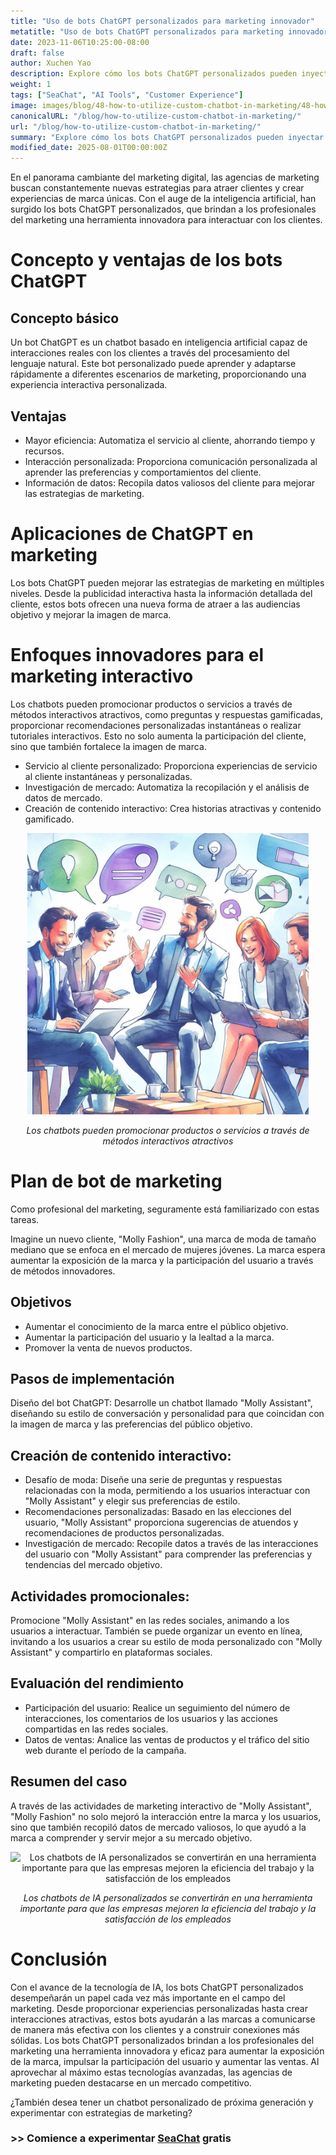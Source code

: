 ```yaml
---
title: "Uso de bots ChatGPT personalizados para marketing innovador"
metatitle: "Uso de bots ChatGPT personalizados para marketing innovador | Serie SeaChat de próxima generación"
date: 2023-11-06T10:25:00-08:00
draft: false
author: Xuchen Yao
description: Explore cómo los bots ChatGPT personalizados pueden inyectar nueva vitalidad en las campañas de marketing. Desde interacciones innovadoras hasta la mejora de la imagen de marca, este artículo revela el potencial ilimitado de la IA en el marketing.
weight: 1
tags: ["SeaChat", "AI Tools", "Customer Experience"]
image: images/blog/48-how-to-utilize-custom-chatbot-in-marketing/48-how-to-utilize-custom-chatbot-in-marketing.png
canonicalURL: "/blog/how-to-utilize-custom-chatbot-in-marketing/"
url: "/blog/how-to-utilize-custom-chatbot-in-marketing/"
summary: "Explore cómo los bots ChatGPT personalizados pueden inyectar nueva vitalidad en las campañas de marketing. Desde interacciones innovadoras hasta la mejora de la imagen de marca, este artículo revela el potencial ilimitado de la IA en el marketing."
modified_date: 2025-08-01T00:00:00Z
---
```


En el panorama cambiante del marketing digital, las agencias de marketing buscan constantemente nuevas estrategias para atraer clientes y crear experiencias de marca únicas. Con el auge de la inteligencia artificial, han surgido los bots ChatGPT personalizados, que brindan a los profesionales del marketing una herramienta innovadora para interactuar con los clientes.

# Concepto y ventajas de los bots ChatGPT

## Concepto básico
Un bot ChatGPT es un chatbot basado en inteligencia artificial capaz de interacciones reales con los clientes a través del procesamiento del lenguaje natural. Este bot personalizado puede aprender y adaptarse rápidamente a diferentes escenarios de marketing, proporcionando una experiencia interactiva personalizada.

## Ventajas
- Mayor eficiencia: Automatiza el servicio al cliente, ahorrando tiempo y recursos.
- Interacción personalizada: Proporciona comunicación personalizada al aprender las preferencias y comportamientos del cliente.
- Información de datos: Recopila datos valiosos del cliente para mejorar las estrategias de marketing.

# Aplicaciones de ChatGPT en marketing
Los bots ChatGPT pueden mejorar las estrategias de marketing en múltiples niveles. Desde la publicidad interactiva hasta la información detallada del cliente, estos bots ofrecen una nueva forma de atraer a las audiencias objetivo y mejorar la imagen de marca.

# Enfoques innovadores para el marketing interactivo
Los chatbots pueden promocionar productos o servicios a través de métodos interactivos atractivos, como preguntas y respuestas gamificadas, proporcionar recomendaciones personalizadas instantáneas o realizar tutoriales interactivos. Esto no solo aumenta la participación del cliente, sino que también fortalece la imagen de marca.

- Servicio al cliente personalizado: Proporciona experiencias de servicio al cliente instantáneas y personalizadas.
- Investigación de mercado: Automatiza la recopilación y el análisis de datos de mercado.
- Creación de contenido interactivo: Crea historias atractivas y contenido gamificado.

<center>
<img height="450px" src="/images/blog/48-how-to-utilize-custom-chatbot-in-marketing/1-use-custom-chatbot-for-marketing.jpeg" alt="Los chatbots pueden promocionar productos o servicios a través de métodos interactivos atractivos"/>

*Los chatbots pueden promocionar productos o servicios a través de métodos interactivos atractivos*
</center>

# Plan de bot de marketing

Como profesional del marketing, seguramente está familiarizado con estas tareas.

Imagine un nuevo cliente, "Molly Fashion", una marca de moda de tamaño mediano que se enfoca en el mercado de mujeres jóvenes. La marca espera aumentar la exposición de la marca y la participación del usuario a través de métodos innovadores.

## Objetivos
- Aumentar el conocimiento de la marca entre el público objetivo.
- Aumentar la participación del usuario y la lealtad a la marca.
- Promover la venta de nuevos productos.

## Pasos de implementación
Diseño del bot ChatGPT: Desarrolle un chatbot llamado "Molly Assistant", diseñando su estilo de conversación y personalidad para que coincidan con la imagen de marca y las preferencias del público objetivo.

## Creación de contenido interactivo:
- Desafío de moda: Diseñe una serie de preguntas y respuestas relacionadas con la moda, permitiendo a los usuarios interactuar con "Molly Assistant" y elegir sus preferencias de estilo.
- Recomendaciones personalizadas: Basado en las elecciones del usuario, "Molly Assistant" proporciona sugerencias de atuendos y recomendaciones de productos personalizadas.
- Investigación de mercado: Recopile datos a través de las interacciones del usuario con "Molly Assistant" para comprender las preferencias y tendencias del mercado objetivo.

## Actividades promocionales:
Promocione "Molly Assistant" en las redes sociales, animando a los usuarios a interactuar. También se puede organizar un evento en línea, invitando a los usuarios a crear su estilo de moda personalizado con "Molly Assistant" y compartirlo en plataformas sociales.

## Evaluación del rendimiento
- Participación del usuario: Realice un seguimiento del número de interacciones, los comentarios de los usuarios y las acciones compartidas en las redes sociales.
- Datos de ventas: Analice las ventas de productos y el tráfico del sitio web durante el período de la campaña.

## Resumen del caso
A través de las actividades de marketing interactivo de "Molly Assistant", "Molly Fashion" no solo mejoró la interacción entre la marca y los usuarios, sino que también recopiló datos de mercado valiosos, lo que ayudó a la marca a comprender y servir mejor a su mercado objetivo.

<center>
<img height="450px" src="/images/blog/48-how-to-utilize-custom-chatbot-in-marketing/2-custom-chatbot-for-new-marketing-strategyy.jpeg" alt="Los chatbots de IA personalizados se convertirán en una herramienta importante para que las empresas mejoren la eficiencia del trabajo y la satisfacción de los empleados"/>

*Los chatbots de IA personalizados se convertirán en una herramienta importante para que las empresas mejoren la eficiencia del trabajo y la satisfacción de los empleados*
</center>

# Conclusión
Con el avance de la tecnología de IA, los bots ChatGPT personalizados desempeñarán un papel cada vez más importante en el campo del marketing. Desde proporcionar experiencias personalizadas hasta crear interacciones atractivas, estos bots ayudarán a las marcas a comunicarse de manera más efectiva con los clientes y a construir conexiones más sólidas. Los bots ChatGPT personalizados brindan a los profesionales del marketing una herramienta innovadora y eficaz para aumentar la exposición de la marca, impulsar la participación del usuario y aumentar las ventas. Al aprovechar al máximo estas tecnologías avanzadas, las agencias de marketing pueden destacarse en un mercado competitivo.

¿También desea tener un chatbot personalizado de próxima generación y experimentar con estrategias de marketing?

### >> Comience a experimentar [SeaChat](https://chat.seasalt.ai/?utm_source=blog) gratis